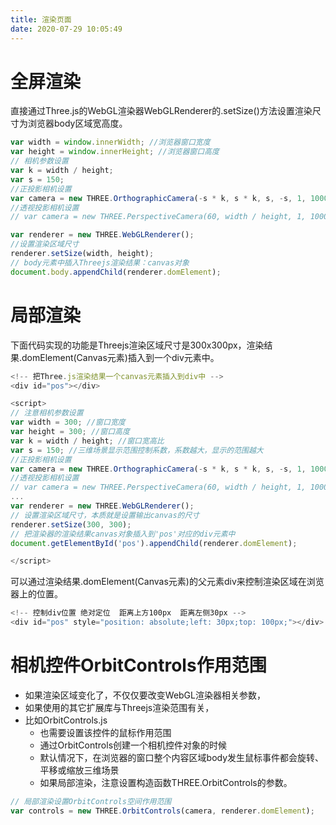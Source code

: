 ```yaml
---
title: 渲染页面
date: 2020-07-29 10:05:49
---
```


# 全屏渲染

直接通过Three.js的WebGL渲染器WebGLRenderer的.setSize()方法设置渲染尺寸为浏览器body区域宽高度。

```js
var width = window.innerWidth; //浏览器窗口宽度
var height = window.innerHeight; //浏览器窗口高度
// 相机参数设置
var k = width / height;
var s = 150;
//正投影相机设置
var camera = new THREE.OrthographicCamera(-s * k, s * k, s, -s, 1, 1000);
//透视投影相机设置
// var camera = new THREE.PerspectiveCamera(60, width / height, 1, 1000);

var renderer = new THREE.WebGLRenderer();
//设置渲染区域尺寸
renderer.setSize(width, height);
// body元素中插入Threejs渲染结果：canvas对象
document.body.appendChild(renderer.domElement);
```

# 局部渲染

下面代码实现的功能是Threejs渲染区域尺寸是300x300px，渲染结果.domElement(Canvas元素)插入到一个div元素中。

```js
<!-- 把Three.js渲染结果一个canvas元素插入到div中 -->
<div id="pos"></div>

<script>
// 注意相机参数设置
var width = 300; //窗口宽度
var height = 300; //窗口高度
var k = width / height; //窗口宽高比
var s = 150; //三维场景显示范围控制系数，系数越大，显示的范围越大
//正投影相机设置
var camera = new THREE.OrthographicCamera(-s * k, s * k, s, -s, 1, 1000);
//透视投影相机设置
// var camera = new THREE.PerspectiveCamera(60, width / height, 1, 1000);
...
var renderer = new THREE.WebGLRenderer();
// 设置渲染区域尺寸，本质就是设置输出canvas的尺寸
renderer.setSize(300, 300);
// 把渲染器的渲染结果canvas对象插入到'pos'对应的div元素中
document.getElementById('pos').appendChild(renderer.domElement);

</script>
```

可以通过渲染结果.domElement(Canvas元素)的父元素div来控制渲染区域在浏览器上的位置。

```js
<!-- 控制div位置 绝对定位  距离上方100px  距离左侧30px -->
<div id="pos" style="position: absolute;left: 30px;top: 100px;"></div>
```

# 相机控件OrbitControls作用范围

* 如果渲染区域变化了，不仅仅要改变WebGL渲染器相关参数，
* 如果使用的其它扩展库与Threejs渲染范围有关，
* 比如OrbitControls.js
   * 也需要设置该控件的鼠标作用范围
   * 通过OrbitControls创建一个相机控件对象的时候
   * 默认情况下，在浏览器的窗口整个内容区域body发生鼠标事件都会旋转、平移或缩放三维场景
   * 如果局部渲染，注意设置构造函数THREE.OrbitControls的参数。

```js
// 局部渲染设置OrbitControls空间作用范围
var controls = new THREE.OrbitControls(camera, renderer.domElement);
```